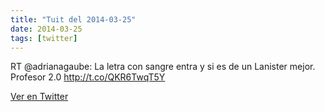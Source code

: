 ```yaml
---
title: "Tuit del 2014-03-25"
date: 2014-03-25
tags: [twitter]
---
```


RT @adrianagaube: La letra con sangre entra y si es de un Lanister mejor. Profesor 2.0 http://t.co/QKR6TwqT5Y



[Ver en Twitter](https://twitter.com/i/web/status/448539424146870273)
